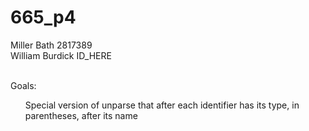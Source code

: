 # 665_p4

Miller Bath 2817389 <br>
William Burdick ID_HERE <br>
<br>

Goals:
<ul> Special version of unparse that after each identifier has its type, in parentheses, after its name
</ul>
<br>
